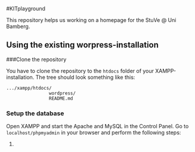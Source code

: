 #KITplayground

This repository helps us working on a homepage for the StuVe @ Uni Bamberg.

## Using the existing worpress-installation

###Clone the repository

You have to clone the repository to the `htdocs` folder of your XAMPP-installation. The tree should look something like this:

	.../xampp/htdocs/
					wordpress/
					README.md

### Setup the database

Open XAMPP and start the Apache and MySQL in the Control Panel. Go to `localhost/phpmyadmin` in your browser and perform the following steps:

1. 